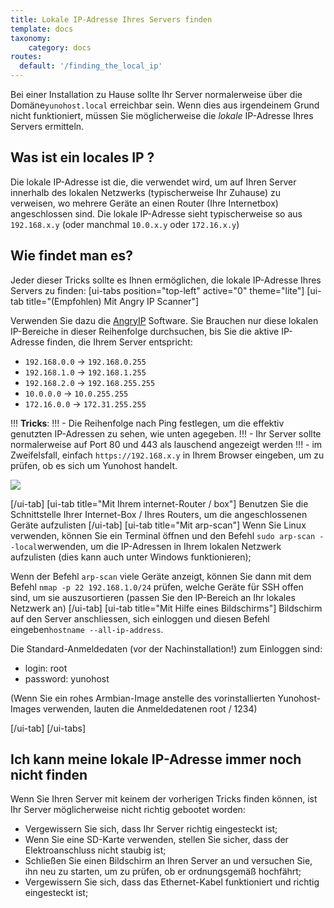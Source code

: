 ```yaml
---
title: Lokale IP-Adresse Ihres Servers finden
template: docs
taxonomy:
    category: docs
routes:
  default: '/finding_the_local_ip'
---
```


Bei einer Installation zu Hause sollte Ihr Server normalerweise über die Domäne`yunohost.local` erreichbar sein. Wenn dies aus irgendeinem Grund nicht funktioniert, müssen Sie möglicherweise die *lokale* IP-Adresse Ihres Servers ermitteln.

## Was ist ein locales IP ?
Die lokale IP-Adresse ist die, die verwendet wird, um auf Ihren Server innerhalb des lokalen Netzwerks (typischerweise Ihr Zuhause) zu verweisen, wo mehrere Geräte an einen Router (Ihre Internetbox) angeschlossen sind. Die lokale IP-Adresse sieht typischerweise so aus `192.168.x.y` (oder manchmal `10.0.x.y` oder `172.16.x.y`)

## Wie findet man es?
Jeder dieser Tricks sollte es Ihnen ermöglichen, die lokale IP-Adresse Ihres Servers zu finden:
[ui-tabs position="top-left" active="0" theme="lite"]
[ui-tab title="(Empfohlen) Mit Angry IP Scanner"]

Verwenden Sie dazu die [AngryIP](https://angryip.org/download/) Software. Sie Brauchen nur diese lokalen IP-Bereiche in dieser Reihenfolge durchsuchen, bis Sie die aktive IP-Adresse finden, die Ihrem Server entspricht:
- `192.168.0.0` -> `192.168.0.255`
- `192.168.1.0` -> `192.168.1.255`
- `192.168.2.0` -> `192.168.255.255`
- `10.0.0.0` -> `10.0.255.255`
- `172.16.0.0` -> `172.31.255.255`

!!! **Tricks**:
!!! - Die Reihenfolge nach Ping festlegen, um die effektiv genutzten IP-Adressen zu sehen, wie unten agegeben.
!!! - Ihr Server sollte normalerweise auf Port 80 und 443 als lauschend angezeigt werden
!!! - im Zweifelsfall, einfach `https://192.168.x.y` in Ihrem Browser eingeben, um zu prüfen, ob es sich um Yunohost handelt.

![](image://angryip.png?class=inline)

[/ui-tab]
[ui-tab title="Mit Ihrem internet-Router / box"]
Benutzen Sie die Schnittstelle Ihrer Internet-Box / Ihres Routers, um die angeschlossenen Geräte aufzulisten
[/ui-tab]
[ui-tab title="Mit arp-scan"]
Wenn Sie Linux verwenden, können Sie ein Terminal öffnen und den Befehl `sudo arp-scan --local`werwenden, um die IP-Adressen in Ihrem lokalen Netzwerk aufzulisten (dies kann auch unter Windows funktionieren);

Wenn der Befehl `arp-scan` viele Geräte anzeigt, können Sie dann mit dem Befehl `nmap -p 22 192.168.1.0/24` prüfen, welche Geräte für SSH offen sind, um sie auszusortieren (passen Sie den IP-Bereich an Ihr lokales Netzwerk an)
[/ui-tab]
[ui-tab title="Mit Hilfe eines Bildschirms"]
Bildschirm auf den Server anschliessen, sich einloggen und diesen Befehl eingeben`hostname --all-ip-address`.

Die Standard-Anmeldedaten (vor der Nachinstallation!) zum Einloggen sind:
- login: root
- password: yunohost

(Wenn Sie ein rohes Armbian-Image anstelle des vorinstallierten Yunohost-Images verwenden, lauten die Anmeldedatenen root / 1234)

[/ui-tab]
[/ui-tabs]

## Ich kann meine lokale IP-Adresse immer noch nicht finden

Wenn Sie Ihren Server mit keinem der vorherigen Tricks finden können, ist Ihr Server möglicherweise nicht richtig gebootet worden:

- Vergewissern Sie sich, dass Ihr Server richtig eingesteckt ist;
- Wenn Sie eine SD-Karte verwenden, stellen Sie sicher, dass der Elektroanschluss nicht staubig ist;
- Schließen Sie einen Bildschirm an Ihren Server an und versuchen Sie, ihn neu zu starten, um zu prüfen, ob er ordnungsgemäß hochfährt;
- Vergewissern Sie sich, dass das Ethernet-Kabel funktioniert und richtig eingesteckt ist;
